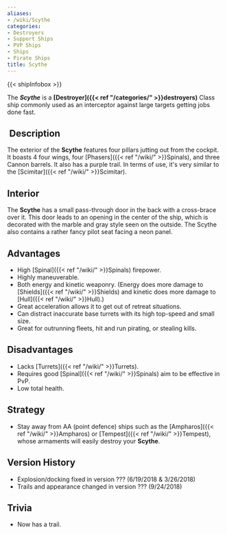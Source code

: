 ```yaml
---
aliases:
- /wiki/Scythe
categories:
- Destroyers
- Support Ships
- PVP Ships
- Ships
- Pirate Ships
title: Scythe
---  
```


{{< shipInfobox >}} 

The **_Scythe_** is a **[Destroyer]({{< ref "/categories/" >}}destroyers)** Class ship commonly used as an interceptor against large targets getting jobs done fast. 

##  Description

The exterior of the **Scythe** features four pillars jutting out from the cockpit. It boasts 4 four wings, four [Phasers]({{< ref "/wiki/" >}}Spinals), and three Cannon barrels. It also has a purple trail. In terms of use, it's very similar to the [Scimitar]({{< ref "/wiki/" >}}Scimitar).

## Interior

The **Scythe** has a small pass-through door in the back with a cross-brace over it. This door leads to an opening in the center of the ship, which is decorated with the marble and gray style seen on the outside. The Scythe also contains a rather fancy pilot seat facing a neon panel.

## Advantages

- High [Spinal]({{< ref "/wiki/" >}}Spinals) firepower.
- Highly maneuverable.
- Both energy and kinetic weaponry. (Energy does more damage to [Shields]({{< ref "/wiki/" >}}Shields) and kinetic does more damage to [Hull]({{< ref "/wiki/" >}}Hull).)
- Great acceleration allows it to get out of retreat situations.
- Can distract inaccurate base turrets with its high top-speed and small size.
- Great for outrunning fleets, hit and run pirating, or stealing kills.

## Disadvantages

- Lacks [Turrets]({{< ref "/wiki/" >}}Turrets).
- Requires good [Spinal]({{< ref "/wiki/" >}}Spinals) aim to be effective in PvP.
- Low total health.

## Strategy

- Stay away from AA (point defence) ships such as the [Ampharos]({{< ref "/wiki/" >}}Ampharos) or [Tempest]({{< ref "/wiki/" >}}Tempest), whose armaments will easily destroy your **Scythe**.

## Version History 

- Explosion/docking fixed in version ??? (6/19/2018 & 3/26/2018)
- Trails and appearance changed in version ??? (9/24/2018)

## Trivia

- Now has a trail.